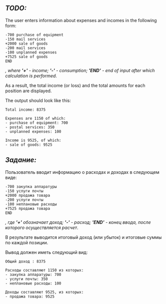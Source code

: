 ***TODO:***
-----------------------------
The user enters information about expenses and incomes in the following form:
```
-700 purchase of equipment
-150 mail services
+2000 sale of goods
-200 mail services
-100 unplanned expenses
+7525 sale of goods
END
```
*, where **'+'** - income; **'-'** - consumption; **'END'** - end of input after which calculation is performed*.

As a result, the total income (or loss) and the total amounts for each position are displayed.

The output should look like this:
```
Total income: 8375

Expenses are 1150 of which:
- purchase of equipment: 700
- postal services: 350
- unplanned expenses: 100

Income is 9525, of which:
- sale of goods: 9525
```



***Задание:***
-----------------------------
Пользователь вводит информацию о расходах и доходах в следующем виде:
```
-700 закупка аппаратуры
-150 услуги почты
+2000 продажа товара
-200 услуги почты
-100 неплановые расходы
+7525 продажа товара
END
```
*, где **'+'** обозначает доход; **'-'** - расход; **'END'** - конец ввода, после которого осуществляется расчет*.

В результате выводится итоговый доход (или убыток) и итоговые суммы по каждой позиции.

Вывод должен иметь следующий вид:
```
Общий доход : 8375

Расходы составляют 1150 из которых:
- закупка аппаратуры: 700
- услуги почты: 350
- неплановые расходы: 100

Доходы составляют 9525, из которых:
- продажа товара: 9525
```
